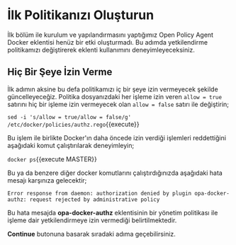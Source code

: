# İlk Politikanızı Oluşturun

İlk bölüm ile kurulum ve yapılandırmasını yaptığımız Open Policy Agent Docker eklentisi henüz bir etki oluşturmadı. Bu adımda yetkilendirme politikamızı değiştirerek eklenti kullanımını deneyimleyeceksiniz.

## Hiç Bir Şeye İzin Verme

İlk adımın aksine bu defa politikamızı iç bir şeye izin vermeyecek şekilde güncelleyeceğiz. Politika dosyanızdaki her işleme izin veren `allow = true` satırını hiç bir işleme izin vermeyecek olan `allow = false` satırı ile değiştirin;

`sed -i 's/allow = true/allow = false/g' /etc/docker/policies/authz.rego`{{execute}}

Bu işlem ile birlikte Docker'ın daha öncede izin verdiği işlemleri reddettiğini aşağıdaki komut çalıştırılarak deneyimleyin;

`docker ps`{{execute MASTER}}

Bu ya da benzere diğer docker komutlarını çalıştırdığınızda aşağıdaki hata mesajı karşınıza gelecektir;

`Error response from daemon: authorization denied by plugin opa-docker-authz: request rejected by administrative policy`

Bu hata mesajda **opa-docker-authz** eklentisinin bir yönetim politikası ile işleme dair yetkilendirmeye izin vermediği belirtilmektedir.

**Continue** butonuna basarak sıradaki adıma geçebilirsiniz.
